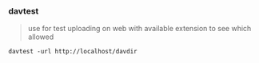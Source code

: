### davtest
> use for test uploading on web with available extension to see which allowed
```
davtest -url http://localhost/davdir
```
